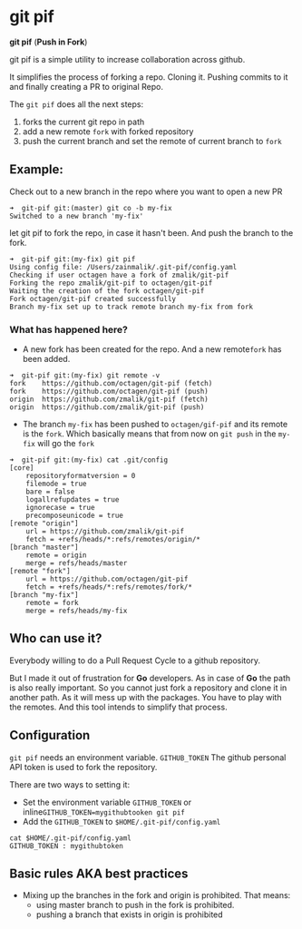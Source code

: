 # git pif

**git pif** (**Push in Fork**)

git pif is a simple utility to increase collaboration across github. 

It simplifies the process of forking a repo. Cloning it. Pushing commits to it and finally creating a PR to original Repo.

The `git pif` does all the next steps:

1. forks the current git repo in path
2. add a new remote `fork` with forked repository
3. push the current branch and set the remote of current branch to `fork` 



## Example:

Check out to a new branch in the repo where you want to open a new PR

```
➜  git-pif git:(master) git co -b my-fix
Switched to a new branch 'my-fix'
```

let git pif to fork the repo, in case it hasn't been. And push the branch to the fork.

```
➜  git-pif git:(my-fix) git pif
Using config file: /Users/zainmalik/.git-pif/config.yaml
Checking if user octagen have a fork of zmalik/git-pif
Forking the repo zmalik/git-pif to octagen/git-pif
Waiting the creation of the fork octagen/git-pif
Fork octagen/git-pif created successfully
Branch my-fix set up to track remote branch my-fix from fork
```

### What has happened here?

- A new fork has been created for the repo. And a new remote`fork` has been added.

```
➜  git-pif git:(my-fix) git remote -v
fork	https://github.com/octagen/git-pif (fetch)
fork	https://github.com/octagen/git-pif (push)
origin	https://github.com/zmalik/git-pif (fetch)
origin	https://github.com/zmalik/git-pif (push)
```

- The branch `my-fix` has been pushed to `octagen/gif-pif` and its remote is the `fork`. Which basically means that from now on `git push` in the `my-fix` will go the `fork`  

```
➜  git-pif git:(my-fix) cat .git/config
[core]
	repositoryformatversion = 0
	filemode = true
	bare = false
	logallrefupdates = true
	ignorecase = true
	precomposeunicode = true
[remote "origin"]
	url = https://github.com/zmalik/git-pif
	fetch = +refs/heads/*:refs/remotes/origin/*
[branch "master"]
	remote = origin
	merge = refs/heads/master
[remote "fork"]
	url = https://github.com/octagen/git-pif
	fetch = +refs/heads/*:refs/remotes/fork/*
[branch "my-fix"]
	remote = fork
	merge = refs/heads/my-fix
```



## Who can use it?

Everybody willing to do a Pull Request Cycle to a github repository. 

But I made it out of frustration for **Go** developers. As in case of **Go** the path is also really important. So you cannot just fork a repository and clone it in another path. As it will mess up with the packages. You have to play with the remotes. And this tool intends to simplify that process.



## Configuration

`git pif` needs an environment variable. `GITHUB_TOKEN` The github personal API token is used to fork the repository. 

There are two ways to setting it:

- Set the environment variable `GITHUB_TOKEN` or inline`GITHUB_TOKEN=mygithubtooken git pif`
- Add the `GITHUB_TOKEN` to `$HOME/.git-pif/config.yaml` 

```
cat $HOME/.git-pif/config.yaml
GITHUB_TOKEN : mygithubtoken
```



## Basic rules AKA best practices

- Mixing up the branches in the fork and origin is prohibited. That means:
  - using master branch to push in the fork is prohibited. 
  - pushing a branch that exists in origin is prohibited


